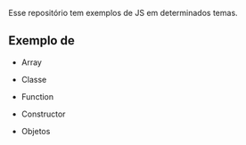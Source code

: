 Esse repositório tem exemplos de JS em determinados temas.

## Exemplo de

- Array

- Classe

- Function

- Constructor

- Objetos




